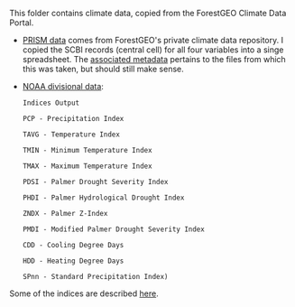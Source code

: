 This folder contains climate data, copied from the ForestGEO Climate Data Portal. 

- [PRISM data](https://github.com/EcoClimLab/climate_sensitivity_cores/blob/master/raw_data/climate/PRISM_SCBI_1930_2015_30second.csv) comes from ForestGEO's private climate data repository. I copied the SCBI records (central cell) for all four variables into a singe spreadsheet. The [associated metadata](https://github.com/EcoClimLab/climate_sensitivity_cores/blob/master/raw_data/climate/Metadata_PRISM_ForestGEO%20Sites%20at%20US.pdf) pertains to the files from which this was taken, but should still make sense. 

- [NOAA divisional data](https://www7.ncdc.noaa.gov/CDO/CDODivisionalSelect.jsp#):

      Indices Output

      PCP - Precipitation Index

      TAVG - Temperature Index

      TMIN - Minimum Temperature Index

      TMAX - Maximum Temperature Index

      PDSI - Palmer Drought Severity Index

      PHDI - Palmer Hydrological Drought Index

      ZNDX - Palmer Z-Index

      PMDI - Modified Palmer Drought Severity Index

      CDD - Cooling Degree Days

      HDD - Heating Degree Days

      SPnn - Standard Precipitation Index)
      
Some of the indices are described [here](https://www.ncdc.noaa.gov/temp-and-precip/drought/historical-palmers/overview).
